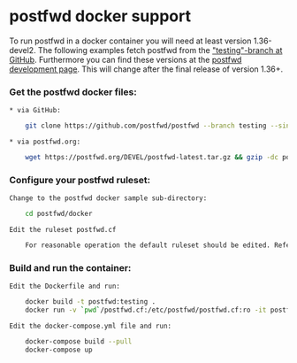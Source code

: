 # postfwd docker support

To run postfwd in a docker container you will need at least version 1.36-devel2. The following examples fetch postfwd from the ["testing"-branch at GitHub](https://github.com/postfwd/postfwd/tree/testing). Furthermore you can find these versions at the [postfwd development page](https://postfwd.org/DEVEL/?C=M;O=D). This will change after the final release of version 1.36+.

### Get the postfwd docker files:

    * via GitHub:
```bash
    git clone https://github.com/postfwd/postfwd --branch testing --single-branch postfwd
```

    * via postfwd.org:
```bash
    wget https://postfwd.org/DEVEL/postfwd-latest.tar.gz && gzip -dc postfwd-latest.tar.gz | tar -xf - && rm postfwd-latest.tar.gz
```


### Configure your postfwd ruleset:

    Change to the postfwd docker sample sub-directory:

```bash
    cd postfwd/docker
```

    Edit the ruleset postfwd.cf

```bash
    For reasonable operation the default ruleset should be edited. Refer to the postfwd manual for more information.
```


### Build and run the container:

    Edit the Dockerfile and run:

```bash
    docker build -t postfwd:testing .
    docker run -v `pwd`/postfwd.cf:/etc/postfwd/postfwd.cf:ro -it postfwd:testing
```

    Edit the docker-compose.yml file and run:

```bash
    docker-compose build --pull
    docker-compose up
```

